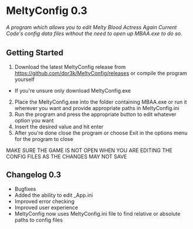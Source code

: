 # MeltyConfig 0.3
###### A program which allows you to edit Melty Blood Actress Again Current Code's config data files without the need to open up MBAA.exe to do so.

## Getting Started
1. Download the latest MeltyConfig release from https://github.com/dor3k/MeltyConfig/releases or compile the program yourself
- If you're unsure only download MeltyConfig.exe
2. Place the MeltyConfig.exe into the folder containing MBAA.exe or run it wherever you want and provide appropriate paths in MeltyConfig.ini
3. Run the program and press the appropriate button to edit whatever option you want
4. Insert the desired value and hit enter
5. After you're done close the program or choose Exit in the options menu for the program to close

MAKE SURE THE GAME IS NOT OPEN WHEN YOU ARE EDITING THE CONFIG FILES AS THE CHANGES MAY NOT SAVE
## Changelog 0.3
- Bugfixes
- Added the ability to edit _App.ini
- Improved error checking
- Improved user experience
- MeltyConfig now uses MeltyConfig.ini file to find relative or absolute paths to config files
